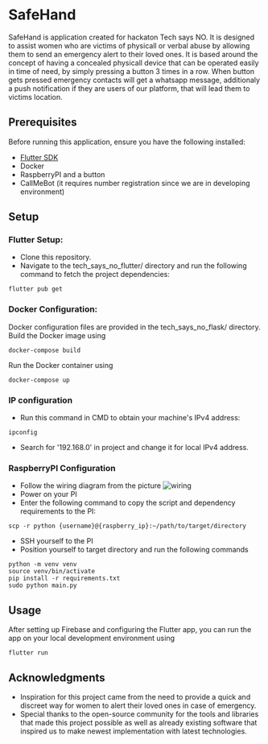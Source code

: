 # SafeHand
SafeHand is application created for hackaton Tech says NO. It is designed to assist women who are victims of physicall or verbal abuse by allowing them to send an emergency alert to their loved ones. It is based around the concept of having a concealed physicall device that can be operated easily in time of need, by simply pressing a button 3 times in a row. When button gets pressed emergency contacts will get a whatsapp message, additionaly a push notification if they are users of our platform, that will lead them to victims location.

## Prerequisites
Before running this application, ensure you have the following installed:

 - [Flutter SDK](https://docs.flutter.dev/get-started/install)
 - Docker
 - RaspberryPI and a button
 - CallMeBot (it requires number registration since we are in developing environment)

## Setup
### Flutter Setup:
- Clone this repository.
- Navigate to the tech_says_no_flutter/ directory and run the following command to fetch the project dependencies:
```
flutter pub get
```

### Docker Configuration:
Docker configuration files are provided in the tech_says_no_flask/ directory.
Build the Docker image using 
```
docker-compose build
```
Run the Docker container using 
```
docker-compose up
```

### IP configuration
- Run this command in CMD to obtain your machine's IPv4 address:
```
ipconfig
```
- Search for '192.168.0' in project and change it for local IPv4 address.

### RaspberryPI Configuration
- Follow the wiring diagram from the picture
![wiring](https://github.com/Obradowski1389/tech_says_no/blob/master/documentation/2-pin-button.png)
- Power on your PI
- Enter the following command to copy the script and dependency requirements to the PI:
```
scp -r python {username}@{raspberry_ip}:~/path/to/target/directory
```
- SSH yourself to the PI
- Position yourself to target directory and run the following commands
```
python -m venv venv
source venv/bin/activate
pip install -r requirements.txt
sudo python main.py
```

## Usage
After setting up Firebase and configuring the Flutter app, you can run the app on your local development environment using 
```
flutter run
```

## Acknowledgments
- Inspiration for this project came from the need to provide a quick and discreet way for women to alert their loved ones in case of emergency.
- Special thanks to the open-source community for the tools and libraries that made this project possible as well as already existing software that inspired us to make newest implementation with latest technologies.
